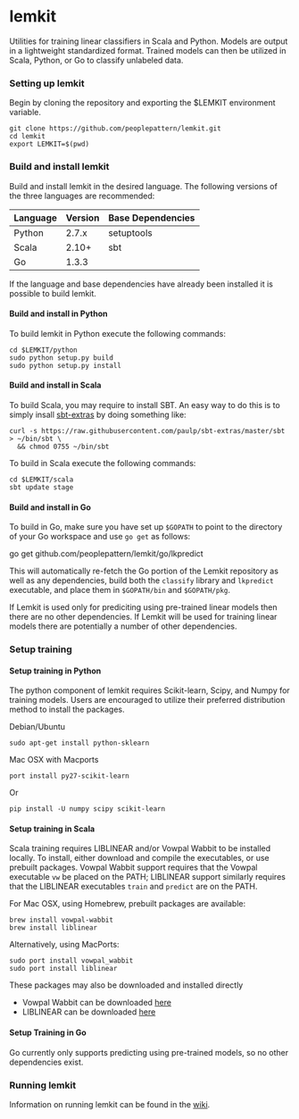 lemkit
======

Utilities for training linear classifiers in Scala and Python.
Models are output in a lightweight standardized format. Trained
models can then be utilized in Scala, Python, or Go to classify
unlabeled data.

### Setting up lemkit

Begin by cloning the repository and exporting the $LEMKIT
environment variable.

    git clone https://github.com/peoplepattern/lemkit.git
    cd lemkit
    export LEMKIT=$(pwd)

### Build and install lemkit

Build and install lemkit in the desired language. The following
versions of the three languages are recommended:

| Language  | Version    | Base Dependencies |
|-----------|------------|-------------------|
| Python    | 2.7.x      | setuptools        |
| Scala     | 2.10+      | sbt               |
| Go        | 1.3.3      |                   |

If the language and base dependencies have already been installed
it is possible to build lemkit.

#### Build and install in Python

To build lemkit in Python execute the following commands:

    cd $LEMKIT/python
    sudo python setup.py build
    sudo python setup.py install

#### Build and install in Scala

To build Scala, you may require to install SBT. An easy
way to do this is to simply insall [sbt-extras](https://github.com/paulp/sbt-extras)
by doing something like:

    curl -s https://raw.githubusercontent.com/paulp/sbt-extras/master/sbt > ~/bin/sbt \
      && chmod 0755 ~/bin/sbt

To build in Scala execute the following commands:

    cd $LEMKIT/scala
    sbt update stage

#### Build and install in Go

To build in Go, make sure you have set up `$GOPATH` to point to
the directory of your Go workspace and use `go get` as follows:

   go get github.com/peoplepattern/lemkit/go/lkpredict

This will automatically re-fetch the Go portion of the Lemkit repository
as well as any dependencies, build both the `classify` library and
`lkpredict` executable, and place them in `$GOPATH/bin` and
`$GOPATH/pkg`.

If Lemkit is used only for prediciting using pre-trained linear models
then there are no other dependencies. If Lemkit will be used for training
linear models there are potentially a number of other dependencies.

### Setup training

#### Setup training in Python

The python component of lemkit requires Scikit-learn, Scipy, and
Numpy for training models. Users are encouraged to utilize their
preferred distribution method to install the packages.

Debian/Ubuntu

    sudo apt-get install python-sklearn

Mac OSX with Macports

    port install py27-scikit-learn

Or

    pip install -U numpy scipy scikit-learn

#### Setup training in Scala

Scala training requires LIBLINEAR and/or Vowpal Wabbit to be
installed locally. To install, either download and compile the
executables, or use prebuilt packages. Vowpal Wabbit support
requires that the Vowpal executable `vw` be placed on the
PATH; LIBLINEAR support similarly requires that the LIBLINEAR
executables `train` and `predict` are on the PATH.

For Mac OSX, using Homebrew, prebuilt packages are available:

    brew install vowpal-wabbit
    brew install liblinear

Alternatively, using MacPorts:

    sudo port install vowpal_wabbit
    sudo port install liblinear

These packages may also be downloaded and installed directly

- Vowpal Wabbit can be downloaded [here](https://github.com/JohnLangford/vowpal_wabbit/wiki)
- LIBLINEAR can be downloaded [here](http://www.csie.ntu.edu.tw/~cjlin/liblinear/)

#### Setup Training in Go

Go currently only supports predicting using pre-trained models,
so no other dependencies exist.

### Running lemkit

Information on running lemkit can be found in the
[wiki](https://github.com/peoplepattern/lemkit/wiki).
